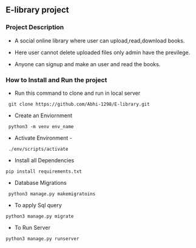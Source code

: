 ## E-library project

### Project Description
* A social online library where user can upload,read,download books.

* Here user cannot delete uploaded files only admin have the previlege.

* Anyone can signup and make an user and read the books.

### How to Install and Run the project

* Run this command to clone and run in local server
```
 git clone https://github.com/Abhi-1298/E-library.git
 ```

* Create an Enviornment 
```
 python3 -m venv env_name
```
* Activate Environment -
```
 ./env/scripts/activate
 ```
* Install all Dependencies 
```
pip install requirements.txt
```
* Database Migrations
```
 python3 manage.py makemigratoins
```
* To apply Sql query
```
python3 manage.py migrate
```
* To Run Server 
```
python3 manage.py runserver
```
